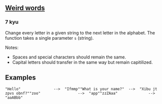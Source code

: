 <h2><a href=https://www.codewars.com/kata/57b2020eb69bfcbf64000375/train/javascript target="_blank">Weird words </a></h2><h3>7 kyu</h3><p>Change every letter in a given string to the next letter in the alphabet. The function takes a single parameter <code>s</code> (string).</p><p>Notes:</p><ul><li>Spaces and special characters should remain the same.</li><li>Capital letters should transfer in the same way but remain capitilized.</li></ul><h2 id="examples">Examples</h2><pre><code>"Hello"               --&gt;  "Ifmmp""What is your name?"  --&gt;  "Xibu jt zpvs obnf?""zoo"                 --&gt;  "app""zzZAaa"              --&gt;  "aaABbb"</code></pre>
